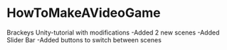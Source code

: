 # HowToMakeAVideoGame
 Brackeys Unity-tutorial with modifications 
 -Added 2 new scenes 
 -Added Slider Bar
 -Added buttons to switch between scenes
